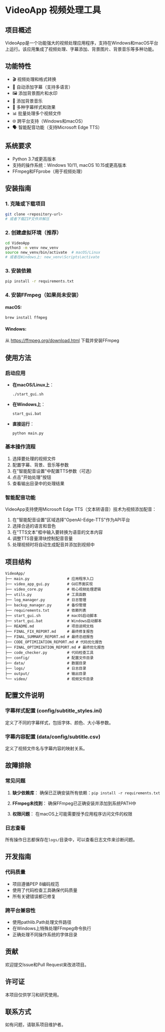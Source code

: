 # VideoApp 视频处理工具

## 项目概述
VideoApp是一个功能强大的视频处理应用程序，支持在Windows和macOS平台上运行。该应用集成了视频处理、字幕添加、背景图片、背景音乐等多种功能。

## 功能特性
- 🎬 视频处理和格式转换
- 📝 自动添加字幕（支持多语言）
- 🖼️ 添加背景图片和水印
- 🎵 添加背景音乐
- 🎨 多种字幕样式和效果
- 📊 批量处理多个视频文件
- 🌐 跨平台支持（Windows和macOS）
- 🗣️ 智能配音功能（支持Microsoft Edge TTS）

## 系统要求
- Python 3.7或更高版本
- 支持的操作系统：Windows 10/11, macOS 10.15或更高版本
- FFmpeg和FFprobe（用于视频处理）

## 安装指南

### 1. 克隆或下载项目
```bash
git clone <repository-url>
# 或者下载ZIP文件并解压
```

### 2. 创建虚拟环境（推荐）
```bash
cd VideoApp
python3 -m venv new_venv
source new_venv/bin/activate  # macOS/Linux
# 或者在Windows上: new_venv\Scripts\activate
```

### 3. 安装依赖
```bash
pip install -r requirements.txt
```

### 4. 安装FFmpeg（如果尚未安装）
#### macOS:
```bash
brew install ffmpeg
```

#### Windows:
从 https://ffmpeg.org/download.html 下载并安装FFmpeg

## 使用方法

### 启动应用
- **在macOS/Linux上**：
  ```bash
  ./start_gui.sh
  ```
  
- **在Windows上**：
  ```cmd
  start_gui.bat
  ```

- **直接运行**：
  ```bash
  python main.py
  ```

### 基本操作流程
1. 选择要处理的视频文件
2. 配置字幕、背景、音乐等参数
3. 在"智能配音设置"中配置TTS参数（可选）
4. 点击"开始处理"按钮
5. 查看输出目录中的处理结果

### 智能配音功能
VideoApp支持使用Microsoft Edge TTS（文本转语音）技术为视频添加配音：
1. 在"智能配音设置"区域选择"OpenAI-Edge-TTS"作为API平台
2. 选择合适的语言和音色
3. 在"TTS文本"框中输入要转换为语音的文本内容
4. 调整TTS音量滑块控制配音音量
5. 处理视频时将自动生成配音并添加到视频中

## 项目结构
```
VideoApp/
├── main.py                 # 应用程序入口
├── video_app_gui.py        # GUI界面实现
├── video_core.py           # 核心视频处理逻辑
├── utils.py                # 工具函数
├── log_manager.py          # 日志管理
├── backup_manager.py       # 备份管理
├── requirements.txt        # 依赖列表
├── start_gui.sh            # macOS启动脚本
├── start_gui.bat           # Windows启动脚本
├── README.md               # 项目说明文档
├── FINAL_FIX_REPORT.md     # 最终修复报告
├── FINAL_SUMMARY_REPORT.md # 最终总结报告
├── CODE_OPTIMIZATION_REPORT.md # 代码优化报告
├── FINAL_OPTIMIZATION_REPORT.md # 最终优化报告
├── code_checker.py         # 代码检查工具
├── config/                 # 配置文件目录
├── data/                   # 数据目录
├── logs/                   # 日志目录
├── output/                 # 输出目录
└── video/                  # 视频文件目录
```

## 配置文件说明

### 字幕样式配置 (config/subtitle_styles.ini)
定义了不同的字幕样式，包括字体、颜色、大小等参数。

### 字幕内容配置 (data/config/subtitle.csv)
定义了视频文件名与字幕内容的映射关系。

## 故障排除

### 常见问题
1. **缺少依赖库**：
   确保已正确安装所有依赖：`pip install -r requirements.txt`

2. **FFmpeg未找到**：
   确保FFmpeg已正确安装并添加到系统PATH中

3. **权限问题**：
   在macOS上可能需要授予应用程序访问文件的权限

### 日志查看
所有操作日志都保存在`logs/`目录中，可以查看日志文件来诊断问题。

## 开发指南

### 代码质量
- 项目遵循PEP 8编码规范
- 使用了代码检查工具确保代码质量
- 所有关键错误都已修复

### 跨平台兼容性
- 使用pathlib.Path处理文件路径
- 在Windows上特殊处理FFmpeg命令执行
- 正确处理不同操作系统的字体目录

## 贡献
欢迎提交Issue和Pull Request来改进项目。

## 许可证
本项目仅供学习和研究使用。

## 联系方式
如有问题，请联系项目维护者。